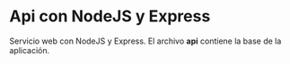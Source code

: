 # Api con NodeJS y Express
Servicio web con NodeJS y Express. El archivo **api** contiene la base de la aplicación. 

